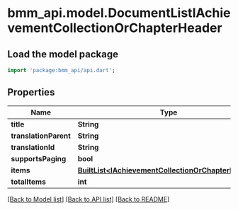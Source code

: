 # bmm_api.model.DocumentListIAchievementCollectionOrChapterHeader

## Load the model package
```dart
import 'package:bmm_api/api.dart';
```

## Properties
Name | Type | Description | Notes
------------ | ------------- | ------------- | -------------
**title** | **String** |  | [optional] 
**translationParent** | **String** |  | [optional] 
**translationId** | **String** |  | [optional] 
**supportsPaging** | **bool** |  | [optional] 
**items** | [**BuiltList&lt;IAchievementCollectionOrChapterHeader&gt;**](IAchievementCollectionOrChapterHeader.md) |  | [optional] 
**totalItems** | **int** |  | [optional] 

[[Back to Model list]](../README.md#documentation-for-models) [[Back to API list]](../README.md#documentation-for-api-endpoints) [[Back to README]](../README.md)



